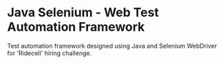 # Java Selenium - Web Test Automation Framework
Test automation framework designed using Java and Selenium WebDriver for 'Ridecell' hiring challenge.
